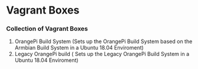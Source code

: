 # Vagrant Boxes

### Collection of Vagrant Boxes 

1. OrangePi Build System (Sets up the OrangePi Build System based on the Armbian Build System in a Ubuntu 18.04 Enviroment) 
2. Legacy OrangePi build ( Sets up the Legacy OrangePi Build System in a Ubuntu 18.04 Enviroment)  
 

